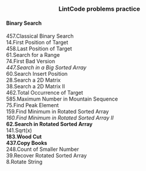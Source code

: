 <h3 align="center"><strong>LintCode problems practice</strong></h3>

#### Binary Search

457.Classical Binary Search  
14.First Position of Target  
458.Last Position of Target  
61.Search for a Range  
74.First Bad Version  
*447.Search in a Big Sorted Array*  
60.Search Insert Position  
28.Search a 2D Matrix  
38.Search a 2D Matrix II  
462.Total Occurrence of Target  
585.Maximum Number in Mountain Sequence  
75.Find Peak Element  
159.Find Minimum in Rotated Sorted Array  
*160.Find Minimum in Rotated Sorted Array II*  
**62.Search in Rotated Sorted Array**  
141.Sqrt(x)  
**183.Wood Cut**  
**437.Copy Books**  
248.Count of Smaller Number  
39.Recover Rotated Sorted Array  
8.Rotate String


